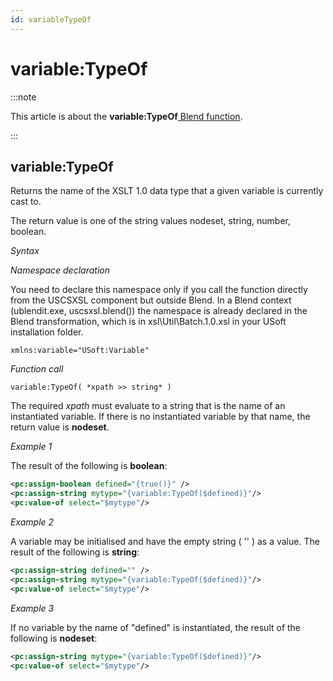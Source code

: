 ```yaml
---
id: variableTypeOf
---
```


# variable:TypeOf




:::note

This article is about the **variable:TypeOf**[ Blend function](/docs/Repositories/Blend_functions).

:::

## **variable:TypeOf**

Returns the name of the XSLT 1.0 data type that a given variable is currently cast to.

The return value is one of the string values nodeset, string, number, boolean.

*Syntax*

*Namespace declaration*

You need to declare this namespace only if you call the function directly from the USCSXSL component but outside Blend. In a Blend context (ublendit.exe, uscsxsl.blend()) the namespace is already declared in the Blend transformation, which is in xsl\\Util\\Batch.1.0.xsl in your USoft installation folder.

```
xmlns:variable="USoft:Variable"
```

*Function call*

```
variable:TypeOf( *xpath >> string* )
```

The required *xpath* must evaluate to a string that is the name of an instantiated variable. If there is no instantiated variable by that name, the return value is **nodeset**.

*Example 1*

The result of the following is **boolean**:

```xml
<pc:assign-boolean defined="{true()}" />
<pc:assign-string mytype="{variable:TypeOf($defined)}"/>
<pc:value-of select="$mytype"/>
```

*Example 2*

A variable may be initialised and have the empty string ( '' ) as a value. The result of the following is **string**:

```xml
<pc:assign-string defined="" />
<pc:assign-string mytype="{variable:TypeOf($defined)}"/>
<pc:value-of select="$mytype"/>
```

*Example 3*

If no variable by the name of "defined" is instantiated, the result of the following is **nodeset**:

```xml
<pc:assign-string mytype="{variable:TypeOf($defined)}"/>
<pc:value-of select="$mytype"/>
```

 